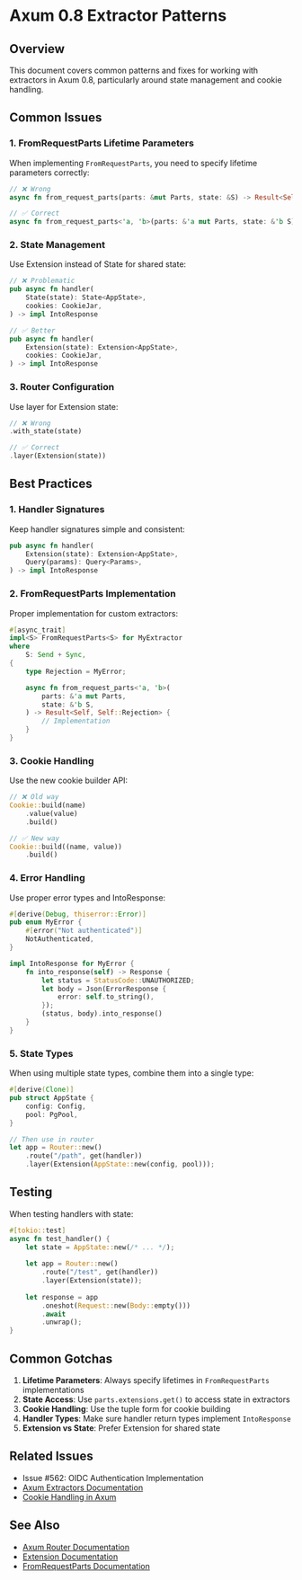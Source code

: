 # Axum 0.8 Extractor Patterns

## Overview
This document covers common patterns and fixes for working with extractors in Axum 0.8, particularly around state management and cookie handling.

## Common Issues

### 1. FromRequestParts Lifetime Parameters
When implementing `FromRequestParts`, you need to specify lifetime parameters correctly:

```rust
// ❌ Wrong
async fn from_request_parts(parts: &mut Parts, state: &S) -> Result<Self, Self::Rejection>

// ✅ Correct
async fn from_request_parts<'a, 'b>(parts: &'a mut Parts, state: &'b S) -> Result<Self, Self::Rejection>
```

### 2. State Management
Use Extension instead of State for shared state:

```rust
// ❌ Problematic
pub async fn handler(
    State(state): State<AppState>,
    cookies: CookieJar,
) -> impl IntoResponse

// ✅ Better
pub async fn handler(
    Extension(state): Extension<AppState>,
    cookies: CookieJar,
) -> impl IntoResponse
```

### 3. Router Configuration
Use layer for Extension state:

```rust
// ❌ Wrong
.with_state(state)

// ✅ Correct
.layer(Extension(state))
```

## Best Practices

### 1. Handler Signatures
Keep handler signatures simple and consistent:

```rust
pub async fn handler(
    Extension(state): Extension<AppState>,
    Query(params): Query<Params>,
) -> impl IntoResponse
```

### 2. FromRequestParts Implementation
Proper implementation for custom extractors:

```rust
#[async_trait]
impl<S> FromRequestParts<S> for MyExtractor
where
    S: Send + Sync,
{
    type Rejection = MyError;

    async fn from_request_parts<'a, 'b>(
        parts: &'a mut Parts,
        state: &'b S,
    ) -> Result<Self, Self::Rejection> {
        // Implementation
    }
}
```

### 3. Cookie Handling
Use the new cookie builder API:

```rust
// ❌ Old way
Cookie::build(name)
    .value(value)
    .build()

// ✅ New way
Cookie::build((name, value))
    .build()
```

### 4. Error Handling
Use proper error types and IntoResponse:

```rust
#[derive(Debug, thiserror::Error)]
pub enum MyError {
    #[error("Not authenticated")]
    NotAuthenticated,
}

impl IntoResponse for MyError {
    fn into_response(self) -> Response {
        let status = StatusCode::UNAUTHORIZED;
        let body = Json(ErrorResponse {
            error: self.to_string(),
        });
        (status, body).into_response()
    }
}
```

### 5. State Types
When using multiple state types, combine them into a single type:

```rust
#[derive(Clone)]
pub struct AppState {
    config: Config,
    pool: PgPool,
}

// Then use in router
let app = Router::new()
    .route("/path", get(handler))
    .layer(Extension(AppState::new(config, pool)));
```

## Testing

When testing handlers with state:

```rust
#[tokio::test]
async fn test_handler() {
    let state = AppState::new(/* ... */);
    
    let app = Router::new()
        .route("/test", get(handler))
        .layer(Extension(state));
    
    let response = app
        .oneshot(Request::new(Body::empty()))
        .await
        .unwrap();
}
```

## Common Gotchas

1. **Lifetime Parameters**: Always specify lifetimes in `FromRequestParts` implementations
2. **State Access**: Use `parts.extensions.get()` to access state in extractors
3. **Cookie Handling**: Use the tuple form for cookie building
4. **Handler Types**: Make sure handler return types implement `IntoResponse`
5. **Extension vs State**: Prefer Extension for shared state

## Related Issues
- Issue #562: OIDC Authentication Implementation
- [Axum Extractors Documentation](https://docs.rs/axum/0.8/axum/extract/index.html)
- [Cookie Handling in Axum](https://docs.rs/axum-extra/latest/axum_extra/extract/cookie/index.html)

## See Also
- [Axum Router Documentation](https://docs.rs/axum/0.8/axum/struct.Router.html)
- [Extension Documentation](https://docs.rs/axum/0.8/axum/extract/struct.Extension.html)
- [FromRequestParts Documentation](https://docs.rs/axum/0.8/axum/extract/trait.FromRequestParts.html)